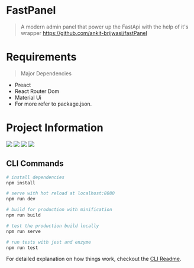 # FastPanel

> A modern admin panel that power up the FastApi with the help of it's wrapper https://github.com/ankit-brijwasi/fastPanel

# Requirements

> Major Dependencies

- Preact
- React Router Dom
- Material Ui
- For more refer to package.json.

# Project Information

<p align="left">  
<img src="https://img.shields.io/badge/Language-Javascript-brightgreen">
<img src="https://img.shields.io/badge/Platform-Web-blue">
<img src="https://img.shields.io/badge/Framework-Preact-blueviolet">
<img src="https://img.shields.io/badge/Version-0.0.1-ff69b4">

</p>

## CLI Commands

```bash
# install dependencies
npm install

# serve with hot reload at localhost:8080
npm run dev

# build for production with minification
npm run build

# test the production build locally
npm run serve

# run tests with jest and enzyme
npm run test
```

For detailed explanation on how things work, checkout the [CLI Readme](https://github.com/developit/preact-cli/blob/master/README.md).
